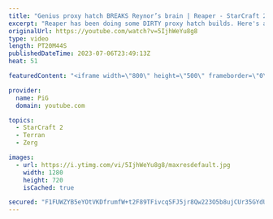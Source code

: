 ```yaml
---
title: "Genius proxy hatch BREAKS Reynor’s brain | Reaper - StarCraft 2"
excerpt: "Reaper has been doing some DIRTY proxy hatch builds. Here's a couple games, one against Reynor!  Reaper's twitch: https://www.twitch.tv/gosu_reaper -- 🐷 Second Channel for Learning Resources: https://www.youtube.com/c/PiGRandom 🐷 Third Channel for daily Pro Casts: https://www.youtube.com/c/PiGCasts"
originalUrl: https://youtube.com/watch?v=5IjhWeYu8g8
type: video
length: PT20M44S
publishedDateTime: 2023-07-06T23:49:13Z
heat: 51

featuredContent: "<iframe width=\"800\" height=\"500\" frameborder=\"0\" src=\"https://www.youtube.com/embed/5IjhWeYu8g8\" allow=\"accelerometer; autoplay; encrypted-media; gyroscope; picture-in-picture\" allowfullscreen></iframe>"

provider:
  name: PiG
  domain: youtube.com

topics:
  - StarCraft 2
  - Terran
  - Zerg

images:
  - url: https://i.ytimg.com/vi/5IjhWeYu8g8/maxresdefault.jpg
    width: 1280
    height: 720
    isCached: true

secured: "F1FUWZYB5eYOtVKDfrumfW+t2F89TFivcqSFJ5jr8Qw223O5b8ujCUr35GYdUQhfSxAJrDTx3Yq51ehD97gLYuS1/1NJTgmoIzP769viADAl/aHmFJHHdF2xyoQ5fEAB1k0ooevOWyL5ZN6l/llrx3d427DFq2oQkCV5ChwfnHRa6QcbJbhWWdflCApAQAEYF+6YAtIkLLNimFp1fOSR8ZiU7bepWBDgSE7oy+jeqI+itlgitzsns406VmFI3YDCNqyH2X8Bc04aTlZQiBwE7e+u8KfuDFgJ4dMqRzh2D/eDAnbTDyEVqCQA8uVrGoZ97jzvmQ26AyfUOcKJrPVVKl0g7Nm2E3axiBx+oTK8GlWFqDOOz/eiez3RbQlbqizNJjGuxG4HDPtAyn8YOjGOStutgLZbs+CuigXgiNLfo3c=;FPFO631ZYLJuyBtlFdRmIA=="
---
```


